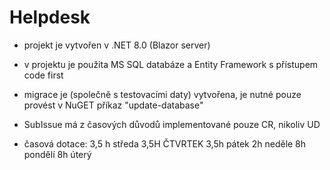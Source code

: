# Helpdesk
- projekt je vytvořen v .NET 8.0 (Blazor server)
- v projektu je použita MS SQL databáze a Entity Framework s přístupem code first
- migrace je (společně s testovacími daty) vytvořena, je nutné pouze provést v NuGET příkaz "update-database"
- SubIssue má z časových důvodů implementované pouze CR, nikoliv UD

- časová dotace: 
   	3,5 h středa
   	3,5H ČTVRTEK
	3,5h pátek
	2h neděle
	8h pondělí
	8h úterý
